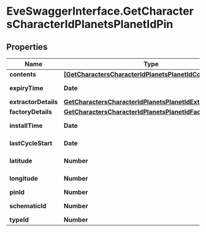 # EveSwaggerInterface.GetCharactersCharacterIdPlanetsPlanetIdPin

## Properties
Name | Type | Description | Notes
------------ | ------------- | ------------- | -------------
**contents** | [**[GetCharactersCharacterIdPlanetsPlanetIdContent]**](GetCharactersCharacterIdPlanetsPlanetIdContent.md) | contents array | [optional] 
**expiryTime** | **Date** | expiry_time string | [optional] 
**extractorDetails** | [**GetCharactersCharacterIdPlanetsPlanetIdExtractorDetails**](GetCharactersCharacterIdPlanetsPlanetIdExtractorDetails.md) |  | [optional] 
**factoryDetails** | [**GetCharactersCharacterIdPlanetsPlanetIdFactoryDetails**](GetCharactersCharacterIdPlanetsPlanetIdFactoryDetails.md) |  | [optional] 
**installTime** | **Date** | install_time string | [optional] 
**lastCycleStart** | **Date** | last_cycle_start string | [optional] 
**latitude** | **Number** | latitude number | 
**longitude** | **Number** | longitude number | 
**pinId** | **Number** | pin_id integer | 
**schematicId** | **Number** | schematic_id integer | [optional] 
**typeId** | **Number** | type_id integer | 


